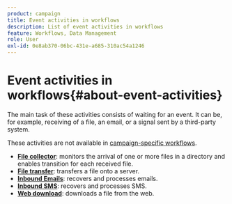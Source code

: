 ```yaml
---
product: campaign
title: Event activities in workflows
description: List of event activities in workflows
feature: Workflows, Data Management
role: User
exl-id: 0e8ab370-06bc-431e-a685-310ac54a1246
---
```

# Event activities in workflows{#about-event-activities}

The main task of these activities consists of waiting for an event. It can be, for example, receiving of a file, an email, or a signal sent by a third-party system.

These activities are not available in [campaign-specific workflows](campaign-workflows.md).


* **[File collector](file-collector.md)**: monitors the arrival of one or more files in a directory and enables transition for each received file. 
* **[File transfer](file-transfer.md)**: transfers a file onto a server. 
* **[Inbound Emails](inbound-emails.md)**: recovers and processes emails.
* **[Inbound SMS](inbound-sms.md)**: recovers and processes SMS.
* **[Web download](web-download.md)**: downloads a file from the web.
